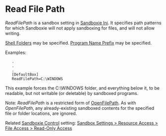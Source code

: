 # Read File Path

_ReadFilePath_ is a sandbox setting in [Sandboxie Ini](SandboxieIni.md). It specifies path patterns for which Sandboxie will not apply sandboxing for files, and will not allow writing.

[Shell Folders](ShellFolders.md) may be specified. [Program Name Prefix](ProgramNamePrefix.md) may be specified.

Examples:
```
   .
   .
   .
   [DefaultBox]
   ReadFilePath=C:\WINDOWS
```

This example forces the C:\WINDOWS folder, and everything below it, to be readable, but not writable (or deletable) by sandboxed programs.

Note: _ReadFilePath_ is a restricted form of [OpenFilePath](OpenFilePath.md). As with _OpenFilePath_, any already-existing sandboxed contents for the specified file or folder locations, are ignored.

Related [Sandboxie Control](SandboxieControl.md) setting: [Sandbox Settings > Resource Access > File Access > Read-Only Access](ResourceAccessSettings.md#file-access--read-only-access)
